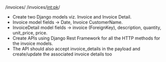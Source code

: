 /invoices/
/invoices/<int:pk>/

- Create two Django models viz. Invoice and Invoice Detail.
- Invoice model fields -> Date, Invoice CustomerName.
- InvoiceDetail model fields -> invoice (ForeignKey), description, quantity, unit_price, price.
- Create APIs using Django Rest Framework for all the HTTP methods for the invoice models. 
- The API should also accept invoice_details in the payload and create/update the associated invoice details too 
